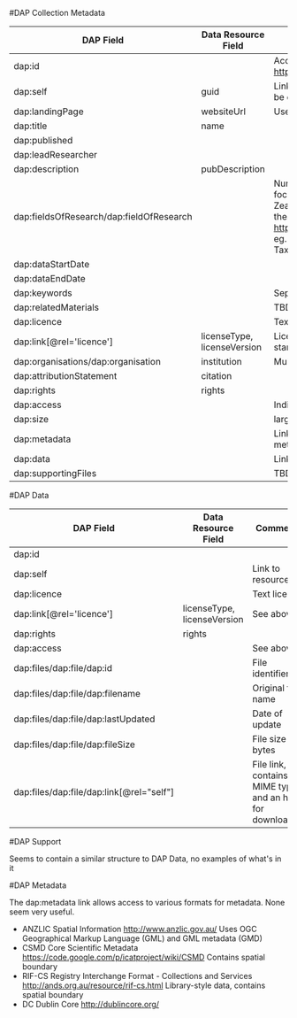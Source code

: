 #DAP Collection Metadata

| DAP Field | Data Resource Field | Comments |
| --------- | ------------------- | -------- |
| dap:id    | | Access metadata via https://ws.data.csiro.au/collections/{dap:id} |
| dap:self  | guid | Link to resource. Not sure why this should be different to the id |
| dap:landingPage | websiteUrl | Uses rel, type, href |
| dap:title | name | |
| dap:published | | |
| dap:leadResearcher | | |
| dap:description | pubDescription | |
| dap:fieldsOfResearch/dap:fieldOfResearch | | Numeric key; possibly mappable onto focus? Comes from Australian and New Zealand Standard Research Classification thesaurus http://www.arc.gov.au/era/ANZSRC.htm eg. 060301=Animal Systematics and Taxonomy |
| dap:dataStartDate | | |
| dap:dataEndDate | | |
| dap:keywords | | Separated by semi-colons |
| dap:relatedMaterials | | TBD |
| dap:licence | | Text licence |
| dap:link[@rel='licence'] | licenseType, licenseVersion | License is a URL, needs to be mapped onto standard ALA terms |
| dap:organisations/dap:organisation | institution | Multiple institutions? |
| dap:attributionStatement | citation | |
| dap:rights | rights | |
| dap:access | | Indicates public/private access |
| dap:size | | large, small, etc. |
| dap:metadata | | Link to different representations of metadata. ANZLIC, CSMD, RIF, DC |
| dap:data | | Link to the actual data itself |
| dap:supportingFiles | | TBD |

#DAP Data

| DAP Field | Data Resource Field | Comments |
| --------- | ------------------- | -------- |
| dap:id    | |  |
| dap:self  | | Link to resource |
| dap:licence | | Text licence |
| dap:link[@rel='licence'] | licenseType, licenseVersion | See above |
| dap:rights | rights | |
| dap:access | | See above |
| dap:files/dap:file/dap:id | | File identifier |
| dap:files/dap:file/dap:filename | | Original file name |
| dap:files/dap:file/dap:lastUpdated | | Date of update |
| dap:files/dap:file/dap:fileSize | | File size in bytes |
| dap:files/dap:file/dap:link[@rel="self"] | | File link, contains a MIME type and an href for downloading |

#DAP Support

Seems to contain a similar structure to DAP Data, no examples of what's in it

#DAP Metadata

The dap:metadata link allows access to various formats for metadata. None seem very useful.

* ANZLIC Spatial Information http://www.anzlic.gov.au/ Uses OGC Geographical Markup Language (GML) and GML metadata (GMD)
* CSMD Core Scientific Metadata https://code.google.com/p/icatproject/wiki/CSMD Contains spatial boundary
* RIF-CS Registry Interchange Format - Collections and Services http://ands.org.au/resource/rif-cs.html Library-style data, contains spatial boundary
* DC Dublin Core http://dublincore.org/